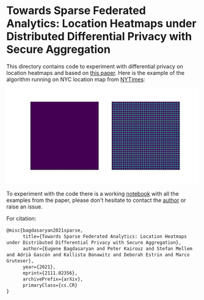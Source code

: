 # Towards Sparse Federated Analytics: Location Heatmaps under Distributed Differential Privacy with Secure Aggregation

This directory contains code to experiment with differential
privacy on location heatmaps and based on [this paper](https://arxiv.org/abs/2111.02356).
Here is the example of the algorithm running on NYC location map from 
[NYTimes](https://www.nytimes.com/2018/12/14/reader-center/phone-data-location-investigation.html):

![Alt Text](animation.gif)

To experiment with the code there is a working [notebook](dp_location_heatmaps.ipynb) 
with all the examples from the paper, please don't hesitate to contact the 
[author](mailto:eugene@cs.cornell.edu) or raise an issue.

For citation:
```
@misc{bagdasaryan2021sparse,
      title={Towards Sparse Federated Analytics: Location Heatmaps under Distributed Differential Privacy with Secure Aggregation}, 
      author={Eugene Bagdasaryan and Peter Kairouz and Stefan Mellem and Adrià Gascón and Kallista Bonawitz and Deborah Estrin and Marco Gruteser},
      year={2021},
      eprint={2111.02356},
      archivePrefix={arXiv},
      primaryClass={cs.CR}
}
```